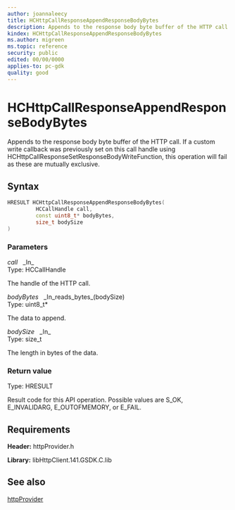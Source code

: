 ```yaml
---
author: joannaleecy
title: HCHttpCallResponseAppendResponseBodyBytes
description: Appends to the response body byte buffer of the HTTP call. If a custom write callback was previously set on this call handle using HCHttpCallResponseSetResponseBodyWriteFunction, this operation will fail as these are mutually exclusive.
kindex: HCHttpCallResponseAppendResponseBodyBytes
ms.author: migreen
ms.topic: reference
security: public
edited: 00/00/0000
applies-to: pc-gdk
quality: good
---
```


# HCHttpCallResponseAppendResponseBodyBytes  

Appends to the response body byte buffer of the HTTP call. If a custom write callback was previously set on this call handle using HCHttpCallResponseSetResponseBodyWriteFunction, this operation will fail as these are mutually exclusive.  

## Syntax  
  
```cpp
HRESULT HCHttpCallResponseAppendResponseBodyBytes(  
         HCCallHandle call,  
         const uint8_t* bodyBytes,  
         size_t bodySize  
)  
```  
  
### Parameters  
  
*call* &nbsp;&nbsp;\_In\_  
Type: HCCallHandle  
  
The handle of the HTTP call.  
  
*bodyBytes* &nbsp;&nbsp;\_In\_reads\_bytes\_(bodySize)  
Type: uint8_t*  
  
The data to append.  
  
*bodySize* &nbsp;&nbsp;\_In\_  
Type: size_t  
  
The length in bytes of the data.  
  
  
### Return value  
Type: HRESULT
  
Result code for this API operation. Possible values are S_OK, E_INVALIDARG, E_OUTOFMEMORY, or E_FAIL.
  
## Requirements  
  
**Header:** httpProvider.h
  
**Library:** libHttpClient.141.GSDK.C.lib
  
## See also  
[httpProvider](../httpprovider_members.md)  
  
  